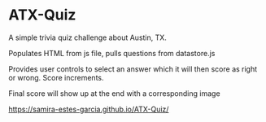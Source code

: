 # ATX-Quiz

A simple trivia quiz challenge about Austin, TX. 

Populates HTML from js file, pulls questions from datastore.js

Provides user controls to select an answer which it will then score as right or wrong. Score increments.

Final score will show up at the end with a corresponding image

https://samira-estes-garcia.github.io/ATX-Quiz/
